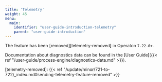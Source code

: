 ```yaml
---
title: 'Telemetry'
weight: 45
menu:
  main:
    identifier: "user-guide-introduction-telemetry"
    parent: "user-guide-introduction"
---
```


The feature has been [removed][telemetry-removed] in Operaton `7.22.0+`.

Documentation about diagnostics data can be found in the [User Guide]({{< ref "/user-guide/process-engine/diagnostics-data.md" >}}).

[telemetry-removed]: {{< ref "/update/minor/721-to-722/_index.md#sending-telemetry-feature-removed" >}}
